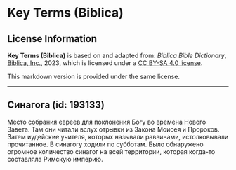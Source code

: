 # Key Terms (Biblica)

## License Information

**Key Terms (Biblica)** is based on and adapted from: _Biblica Bible Dictionary_, [Biblica, Inc.](https://www.biblica.com/), 2023, which is licensed under a [CC BY-SA 4.0 license](https://creativecommons.org/licenses/by-sa/4.0/legalcode.en).

This markdown version is provided under the same license.



--------------------------------

## Синагога (id: 193133)

Место собрания евреев для поклонения Богу во времена Нового Завета. Там они читали вслух отрывки из Закона Моисея и Пророков. Затем иудейские учителя, которых называли раввинами, истолковывали прочитанное. В синагогу ходили по субботам. Было обнаружено огромное количество синагог на всей территории, которая когда\-то составляла Римскую империю. 



